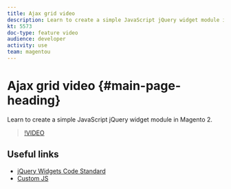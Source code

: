 ```yaml
---
title: Ajax grid video
description: Learn to create a simple JavaScript jQuery widget module in Magento 2.
kt: 5573
doc-type: feature video
audience: developer
activity: use
team: magentou
---
```


# Ajax grid video {#main-page-heading}

Learn to create a simple JavaScript jQuery widget module in Magento 2.

>[!VIDEO](https://video.tv.adobe.com/v/35761)

## Useful links

* [jQuery Widgets Code Standard](https://devdocs.magento.com/guides/v2.4/coding-standards/code-standard-jquery-widgets.html)
* [Custom JS](https://devdocs.magento.com/guides/v2.4/javascript-dev-guide/javascript/custom_js.html)
